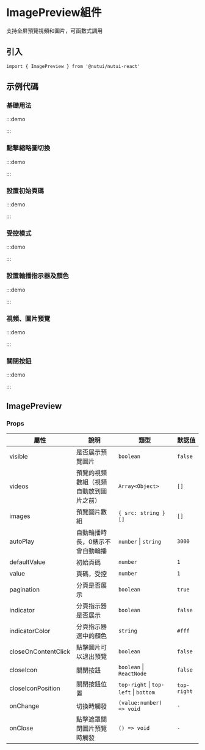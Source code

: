 # ImagePreview組件

支持全屏預覽視頻和圖片，可函數式調用

## 引入

```tsx
import { ImagePreview } from '@nutui/nutui-react'
```

## 示例代碼

### 基礎用法

:::demo

<CodeBlock src='h5/demo1.tsx'></CodeBlock>

:::

### 點擊縮略圖切換

:::demo

<CodeBlock src='h5/demo2.tsx'></CodeBlock>

:::

### 設置初始頁碼

:::demo

<CodeBlock src='h5/demo3.tsx'></CodeBlock>

:::

### 受控模式

:::demo

<CodeBlock src='h5/demo4.tsx'></CodeBlock>

:::

### 設置輪播指示器及顏色

:::demo

<CodeBlock src='h5/demo5.tsx'></CodeBlock>

:::

### 視頻、圖片預覽

:::demo

<CodeBlock src='h5/demo6.tsx'></CodeBlock>

:::

### 關閉按鈕

:::demo

<CodeBlock src='h5/demo7.tsx'></CodeBlock>

:::

## ImagePreview

### Props

| 屬性 | 說明 | 類型 | 默認值 |
| --- | --- | --- | --- |
| visible | 是否展示預覽圖片 | `boolean` | `false` |
| videos | 預覽的視頻數組（視頻自動放到圖片之前） | `Array<Object>` | `[]` |
| images | 預覽圖片數組 | `{ src: string }[]` | `[]` |
| autoPlay | 自動輪播時長，0錶示不會自動輪播 | `number` \| `string` | `3000` |
| defaultValue | 初始頁碼 | `number` | `1` |
| value | 頁碼，受控 | `number` | `1` |
| pagination | 分頁是否展示 | `boolean` | `true` |
| indicator | 分頁指示器是否展示 | `boolean` | `false` |
| indicatorColor | 分頁指示器選中的顏色 | `string` | `#fff` |
| closeOnContentClick | 點擊圖片可以退出預覽 | `boolean` | `false` |
| closeIcon | 關閉按鈕 | `boolean` \| `ReactNode` | `false` |
| closeIconPosition | 關閉按鈕位置 | `top-right` \| `top-left` \| `bottom` | `top-right` |
| onChange | 切換時觸發 | `(value:number) => void` | `-` |
| onClose | 點擊遮罩關閉圖片預覽時觸發 | `() => void` | `-` |
